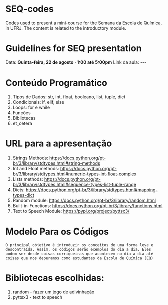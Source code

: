 # SEQ-codes
Codes used to present a mini-course for the Semana da Escola de Química, in UFRJ. The content is related to the introductory module. 

# Guidelines for SEQ presentation


Data: **Quinta-feira, 22 de agosto · 1:00 até 5:00pm**
Link da aula: ---


# Conteúdo Programático
1. Tipos de Dados: str, int, float, booleano, list, tuple, dict 
2. Condicionais: if, elif, else
3. Loops: for e while 
4. Funções
5. Bibliotecas
6. et_cetera

# URL para a apresentação
1. Strings Methods: https://docs.python.org/pt-br/3/library/stdtypes.html#string-methods
2. Int and Float methods: https://docs.python.org/pt-br/3/library/stdtypes.html#numeric-types-int-float-complex
3. Lists methods: https://docs.python.org/pt-br/3/library/stdtypes.html#sequence-types-list-tuple-range
4. Dicts: https://docs.python.org/pt-br/3/library/stdtypes.html#mapping-types-dict
5. Random module: https://docs.python.org/pt-br/3/library/random.html
6. Built-in-Functions: https://docs.python.org/pt-br/3/library/functions.html
7. Text to Speech Module: https://pypi.org/project/pyttsx3/

# Modelo Para os Códigos
    O principal objetivo é introduzir os conceitos de uma forma leve e descontraída. Assim, os códigos serão exemplos do dia a dia. Eles podem ser desde coisas corriqueiras que acontecem no dia a dia até coisas que nos deperamos como estudantes da Escola de Química (EQ)

# Bibliotecas escolhidas:
1. random - fazer um jogo de adivinhação
2. pyttsx3 - text to speech 
